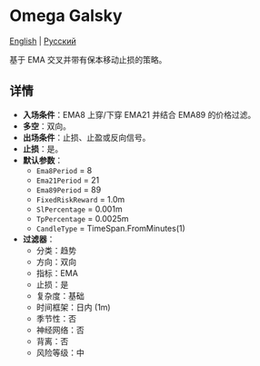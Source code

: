 # Omega Galsky
[English](README.md) | [Русский](README_ru.md)

基于 EMA 交叉并带有保本移动止损的策略。

## 详情

- **入场条件**：EMA8 上穿/下穿 EMA21 并结合 EMA89 的价格过滤。
- **多空**：双向。
- **出场条件**：止损、止盈或反向信号。
- **止损**：是。
- **默认参数**：
  - `Ema8Period` = 8
  - `Ema21Period` = 21
  - `Ema89Period` = 89
  - `FixedRiskReward` = 1.0m
  - `SlPercentage` = 0.001m
  - `TpPercentage` = 0.0025m
  - `CandleType` = TimeSpan.FromMinutes(1)
- **过滤器**：
  - 分类：趋势
  - 方向：双向
  - 指标：EMA
  - 止损：是
  - 复杂度：基础
  - 时间框架：日内 (1m)
  - 季节性：否
  - 神经网络：否
  - 背离：否
  - 风险等级：中
